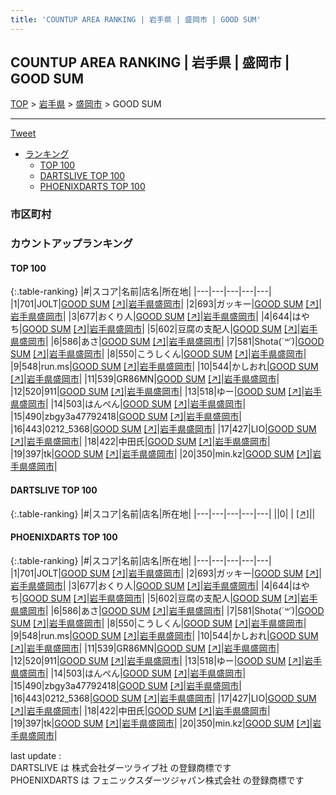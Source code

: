 ```yaml
---
title: 'COUNTUP AREA RANKING | 岩手県 | 盛岡市 | GOOD SUM'
---
```

## COUNTUP AREA RANKING | 岩手県 | 盛岡市 | GOOD SUM

[TOP](/darts/rank/) > [岩手県](/darts/rank/岩手県/) > [盛岡市](/darts/rank/岩手県/盛岡市/) > GOOD SUM

___

<a href="https://twitter.com/share?ref_src=twsrc%5Etfw" data-text="COUNTUP AREA RANKING | 岩手県盛岡市GOOD SUM" class="twitter-share-button" data-hashtags="DARTSLIVE,PHOENIXDARTS,darts,ダーツ" data-show-count="false">Tweet</a>

* [ランキング](#カウントアップランキング)
    * [TOP 100](#top-100)
    * [DARTSLIVE TOP 100](#dartslive-top-100)
    * [PHOENIXDARTS TOP 100](#phoenixdarts-top-100)

### 市区町村

<ul>

</ul>

### カウントアップランキング

#### TOP 100



{:.table-ranking}
|#|スコア|名前|店名|所在地|
|---|---|---|---|---|
|1|701|<span class="rank-name-pd">JOLT</span>|<a href="/darts/rank/shops/92923.html">GOOD SUM</a> <a href="https://vs.phoenixdarts.com/jp/shop/shopDetailInfo/s_92923?s_seq=92923">[↗]</a>|<a href="/darts/rank/岩手県/盛岡市">岩手県盛岡市</a>|
|2|693|<span class="rank-name-pd">ガッキー</span>|<a href="/darts/rank/shops/92923.html">GOOD SUM</a> <a href="https://vs.phoenixdarts.com/jp/shop/shopDetailInfo/s_92923?s_seq=92923">[↗]</a>|<a href="/darts/rank/岩手県/盛岡市">岩手県盛岡市</a>|
|3|677|<span class="rank-name-pd">おくり人</span>|<a href="/darts/rank/shops/92923.html">GOOD SUM</a> <a href="https://vs.phoenixdarts.com/jp/shop/shopDetailInfo/s_92923?s_seq=92923">[↗]</a>|<a href="/darts/rank/岩手県/盛岡市">岩手県盛岡市</a>|
|4|644|<span class="rank-name-pd">はやち</span>|<a href="/darts/rank/shops/92923.html">GOOD SUM</a> <a href="https://vs.phoenixdarts.com/jp/shop/shopDetailInfo/s_92923?s_seq=92923">[↗]</a>|<a href="/darts/rank/岩手県/盛岡市">岩手県盛岡市</a>|
|5|602|<span class="rank-name-pd">豆腐の支配人</span>|<a href="/darts/rank/shops/92923.html">GOOD SUM</a> <a href="https://vs.phoenixdarts.com/jp/shop/shopDetailInfo/s_92923?s_seq=92923">[↗]</a>|<a href="/darts/rank/岩手県/盛岡市">岩手県盛岡市</a>|
|6|586|<span class="rank-name-pd">あさ</span>|<a href="/darts/rank/shops/92923.html">GOOD SUM</a> <a href="https://vs.phoenixdarts.com/jp/shop/shopDetailInfo/s_92923?s_seq=92923">[↗]</a>|<a href="/darts/rank/岩手県/盛岡市">岩手県盛岡市</a>|
|7|581|<span class="rank-name-pd">Shota(*´꒳`*)</span>|<a href="/darts/rank/shops/92923.html">GOOD SUM</a> <a href="https://vs.phoenixdarts.com/jp/shop/shopDetailInfo/s_92923?s_seq=92923">[↗]</a>|<a href="/darts/rank/岩手県/盛岡市">岩手県盛岡市</a>|
|8|550|<span class="rank-name-pd">こうしくん</span>|<a href="/darts/rank/shops/92923.html">GOOD SUM</a> <a href="https://vs.phoenixdarts.com/jp/shop/shopDetailInfo/s_92923?s_seq=92923">[↗]</a>|<a href="/darts/rank/岩手県/盛岡市">岩手県盛岡市</a>|
|9|548|<span class="rank-name-pd">run.ms</span>|<a href="/darts/rank/shops/92923.html">GOOD SUM</a> <a href="https://vs.phoenixdarts.com/jp/shop/shopDetailInfo/s_92923?s_seq=92923">[↗]</a>|<a href="/darts/rank/岩手県/盛岡市">岩手県盛岡市</a>|
|10|544|<span class="rank-name-pd">かしおれ</span>|<a href="/darts/rank/shops/92923.html">GOOD SUM</a> <a href="https://vs.phoenixdarts.com/jp/shop/shopDetailInfo/s_92923?s_seq=92923">[↗]</a>|<a href="/darts/rank/岩手県/盛岡市">岩手県盛岡市</a>|
|11|539|<span class="rank-name-pd">GR86MN</span>|<a href="/darts/rank/shops/92923.html">GOOD SUM</a> <a href="https://vs.phoenixdarts.com/jp/shop/shopDetailInfo/s_92923?s_seq=92923">[↗]</a>|<a href="/darts/rank/岩手県/盛岡市">岩手県盛岡市</a>|
|12|520|<span class="rank-name-pd">911</span>|<a href="/darts/rank/shops/92923.html">GOOD SUM</a> <a href="https://vs.phoenixdarts.com/jp/shop/shopDetailInfo/s_92923?s_seq=92923">[↗]</a>|<a href="/darts/rank/岩手県/盛岡市">岩手県盛岡市</a>|
|13|518|<span class="rank-name-pd">ゆー</span>|<a href="/darts/rank/shops/92923.html">GOOD SUM</a> <a href="https://vs.phoenixdarts.com/jp/shop/shopDetailInfo/s_92923?s_seq=92923">[↗]</a>|<a href="/darts/rank/岩手県/盛岡市">岩手県盛岡市</a>|
|14|503|<span class="rank-name-pd">はんぺん</span>|<a href="/darts/rank/shops/92923.html">GOOD SUM</a> <a href="https://vs.phoenixdarts.com/jp/shop/shopDetailInfo/s_92923?s_seq=92923">[↗]</a>|<a href="/darts/rank/岩手県/盛岡市">岩手県盛岡市</a>|
|15|490|<span class="rank-name-pd">zbgy3a47792418</span>|<a href="/darts/rank/shops/92923.html">GOOD SUM</a> <a href="https://vs.phoenixdarts.com/jp/shop/shopDetailInfo/s_92923?s_seq=92923">[↗]</a>|<a href="/darts/rank/岩手県/盛岡市">岩手県盛岡市</a>|
|16|443|<span class="rank-name-pd">0212_5368</span>|<a href="/darts/rank/shops/92923.html">GOOD SUM</a> <a href="https://vs.phoenixdarts.com/jp/shop/shopDetailInfo/s_92923?s_seq=92923">[↗]</a>|<a href="/darts/rank/岩手県/盛岡市">岩手県盛岡市</a>|
|17|427|<span class="rank-name-pd">LIO</span>|<a href="/darts/rank/shops/92923.html">GOOD SUM</a> <a href="https://vs.phoenixdarts.com/jp/shop/shopDetailInfo/s_92923?s_seq=92923">[↗]</a>|<a href="/darts/rank/岩手県/盛岡市">岩手県盛岡市</a>|
|18|422|<span class="rank-name-pd">中田氏</span>|<a href="/darts/rank/shops/92923.html">GOOD SUM</a> <a href="https://vs.phoenixdarts.com/jp/shop/shopDetailInfo/s_92923?s_seq=92923">[↗]</a>|<a href="/darts/rank/岩手県/盛岡市">岩手県盛岡市</a>|
|19|397|<span class="rank-name-pd">tk</span>|<a href="/darts/rank/shops/92923.html">GOOD SUM</a> <a href="https://vs.phoenixdarts.com/jp/shop/shopDetailInfo/s_92923?s_seq=92923">[↗]</a>|<a href="/darts/rank/岩手県/盛岡市">岩手県盛岡市</a>|
|20|350|<span class="rank-name-pd">min.kz</span>|<a href="/darts/rank/shops/92923.html">GOOD SUM</a> <a href="https://vs.phoenixdarts.com/jp/shop/shopDetailInfo/s_92923?s_seq=92923">[↗]</a>|<a href="/darts/rank/岩手県/盛岡市">岩手県盛岡市</a>|


#### DARTSLIVE TOP 100



{:.table-ranking}
|#|スコア|名前|店名|所在地|
|---|---|---|---|---|
||0|<span class="rank-name-dl"> </span>|<a href="/darts/rank/shops/.html"></a> <a href="">[↗]</a>|<a href="/darts/rank//"></a>|


#### PHOENIXDARTS TOP 100



{:.table-ranking}
|#|スコア|名前|店名|所在地|
|---|---|---|---|---|
|1|701|<span class="rank-name-pd">JOLT</span>|<a href="/darts/rank/shops/92923.html">GOOD SUM</a> <a href="https://vs.phoenixdarts.com/jp/shop/shopDetailInfo/s_92923?s_seq=92923">[↗]</a>|<a href="/darts/rank/岩手県/盛岡市">岩手県盛岡市</a>|
|2|693|<span class="rank-name-pd">ガッキー</span>|<a href="/darts/rank/shops/92923.html">GOOD SUM</a> <a href="https://vs.phoenixdarts.com/jp/shop/shopDetailInfo/s_92923?s_seq=92923">[↗]</a>|<a href="/darts/rank/岩手県/盛岡市">岩手県盛岡市</a>|
|3|677|<span class="rank-name-pd">おくり人</span>|<a href="/darts/rank/shops/92923.html">GOOD SUM</a> <a href="https://vs.phoenixdarts.com/jp/shop/shopDetailInfo/s_92923?s_seq=92923">[↗]</a>|<a href="/darts/rank/岩手県/盛岡市">岩手県盛岡市</a>|
|4|644|<span class="rank-name-pd">はやち</span>|<a href="/darts/rank/shops/92923.html">GOOD SUM</a> <a href="https://vs.phoenixdarts.com/jp/shop/shopDetailInfo/s_92923?s_seq=92923">[↗]</a>|<a href="/darts/rank/岩手県/盛岡市">岩手県盛岡市</a>|
|5|602|<span class="rank-name-pd">豆腐の支配人</span>|<a href="/darts/rank/shops/92923.html">GOOD SUM</a> <a href="https://vs.phoenixdarts.com/jp/shop/shopDetailInfo/s_92923?s_seq=92923">[↗]</a>|<a href="/darts/rank/岩手県/盛岡市">岩手県盛岡市</a>|
|6|586|<span class="rank-name-pd">あさ</span>|<a href="/darts/rank/shops/92923.html">GOOD SUM</a> <a href="https://vs.phoenixdarts.com/jp/shop/shopDetailInfo/s_92923?s_seq=92923">[↗]</a>|<a href="/darts/rank/岩手県/盛岡市">岩手県盛岡市</a>|
|7|581|<span class="rank-name-pd">Shota(*´꒳`*)</span>|<a href="/darts/rank/shops/92923.html">GOOD SUM</a> <a href="https://vs.phoenixdarts.com/jp/shop/shopDetailInfo/s_92923?s_seq=92923">[↗]</a>|<a href="/darts/rank/岩手県/盛岡市">岩手県盛岡市</a>|
|8|550|<span class="rank-name-pd">こうしくん</span>|<a href="/darts/rank/shops/92923.html">GOOD SUM</a> <a href="https://vs.phoenixdarts.com/jp/shop/shopDetailInfo/s_92923?s_seq=92923">[↗]</a>|<a href="/darts/rank/岩手県/盛岡市">岩手県盛岡市</a>|
|9|548|<span class="rank-name-pd">run.ms</span>|<a href="/darts/rank/shops/92923.html">GOOD SUM</a> <a href="https://vs.phoenixdarts.com/jp/shop/shopDetailInfo/s_92923?s_seq=92923">[↗]</a>|<a href="/darts/rank/岩手県/盛岡市">岩手県盛岡市</a>|
|10|544|<span class="rank-name-pd">かしおれ</span>|<a href="/darts/rank/shops/92923.html">GOOD SUM</a> <a href="https://vs.phoenixdarts.com/jp/shop/shopDetailInfo/s_92923?s_seq=92923">[↗]</a>|<a href="/darts/rank/岩手県/盛岡市">岩手県盛岡市</a>|
|11|539|<span class="rank-name-pd">GR86MN</span>|<a href="/darts/rank/shops/92923.html">GOOD SUM</a> <a href="https://vs.phoenixdarts.com/jp/shop/shopDetailInfo/s_92923?s_seq=92923">[↗]</a>|<a href="/darts/rank/岩手県/盛岡市">岩手県盛岡市</a>|
|12|520|<span class="rank-name-pd">911</span>|<a href="/darts/rank/shops/92923.html">GOOD SUM</a> <a href="https://vs.phoenixdarts.com/jp/shop/shopDetailInfo/s_92923?s_seq=92923">[↗]</a>|<a href="/darts/rank/岩手県/盛岡市">岩手県盛岡市</a>|
|13|518|<span class="rank-name-pd">ゆー</span>|<a href="/darts/rank/shops/92923.html">GOOD SUM</a> <a href="https://vs.phoenixdarts.com/jp/shop/shopDetailInfo/s_92923?s_seq=92923">[↗]</a>|<a href="/darts/rank/岩手県/盛岡市">岩手県盛岡市</a>|
|14|503|<span class="rank-name-pd">はんぺん</span>|<a href="/darts/rank/shops/92923.html">GOOD SUM</a> <a href="https://vs.phoenixdarts.com/jp/shop/shopDetailInfo/s_92923?s_seq=92923">[↗]</a>|<a href="/darts/rank/岩手県/盛岡市">岩手県盛岡市</a>|
|15|490|<span class="rank-name-pd">zbgy3a47792418</span>|<a href="/darts/rank/shops/92923.html">GOOD SUM</a> <a href="https://vs.phoenixdarts.com/jp/shop/shopDetailInfo/s_92923?s_seq=92923">[↗]</a>|<a href="/darts/rank/岩手県/盛岡市">岩手県盛岡市</a>|
|16|443|<span class="rank-name-pd">0212_5368</span>|<a href="/darts/rank/shops/92923.html">GOOD SUM</a> <a href="https://vs.phoenixdarts.com/jp/shop/shopDetailInfo/s_92923?s_seq=92923">[↗]</a>|<a href="/darts/rank/岩手県/盛岡市">岩手県盛岡市</a>|
|17|427|<span class="rank-name-pd">LIO</span>|<a href="/darts/rank/shops/92923.html">GOOD SUM</a> <a href="https://vs.phoenixdarts.com/jp/shop/shopDetailInfo/s_92923?s_seq=92923">[↗]</a>|<a href="/darts/rank/岩手県/盛岡市">岩手県盛岡市</a>|
|18|422|<span class="rank-name-pd">中田氏</span>|<a href="/darts/rank/shops/92923.html">GOOD SUM</a> <a href="https://vs.phoenixdarts.com/jp/shop/shopDetailInfo/s_92923?s_seq=92923">[↗]</a>|<a href="/darts/rank/岩手県/盛岡市">岩手県盛岡市</a>|
|19|397|<span class="rank-name-pd">tk</span>|<a href="/darts/rank/shops/92923.html">GOOD SUM</a> <a href="https://vs.phoenixdarts.com/jp/shop/shopDetailInfo/s_92923?s_seq=92923">[↗]</a>|<a href="/darts/rank/岩手県/盛岡市">岩手県盛岡市</a>|
|20|350|<span class="rank-name-pd">min.kz</span>|<a href="/darts/rank/shops/92923.html">GOOD SUM</a> <a href="https://vs.phoenixdarts.com/jp/shop/shopDetailInfo/s_92923?s_seq=92923">[↗]</a>|<a href="/darts/rank/岩手県/盛岡市">岩手県盛岡市</a>|


<div class="footer border-top border-gray-light mt-5 pt-3 text-right text-gray">
    last update : <span style="font-weight: italic" id="foot_last_modified"></span><br />
    DARTSLIVE は 株式会社ダーツライブ社 の登録商標です<br />
    PHOENIXDARTS は フェニックスダーツジャパン株式会社 の登録商標です<br />
</div>

<script src="https://cdnjs.cloudflare.com/ajax/libs/jquery.tablesorter/2.31.3/js/jquery.tablesorter.min.js" integrity="sha512-qzgd5cYSZcosqpzpn7zF2ZId8f/8CHmFKZ8j7mU4OUXTNRd5g+ZHBPsgKEwoqxCtdQvExE5LprwwPAgoicguNg==" crossorigin="anonymous" referrerpolicy="no-referrer"></script>
<link rel="stylesheet" href="https://cdnjs.cloudflare.com/ajax/libs/jquery.tablesorter/2.31.3/css/theme.default.min.css" integrity="sha512-wghhOJkjQX0Lh3NSWvNKeZ0ZpNn+SPVXX1Qyc9OCaogADktxrBiBdKGDoqVUOyhStvMBmJQ8ZdMHiR3wuEq8+w==" crossorigin="anonymous" referrerpolicy="no-referrer" />
<script>
$(function() {
    $(".table-ranking").tablesorter({sortList:[[0, 0]]});
    $("#foot_last_modified").text(formatDate(new Date(document.lastModified), 'yyyy-MM-dd HH:mm:ss'));
});
</script>

<script async src="https://platform.twitter.com/widgets.js" charset="utf-8"></script>
